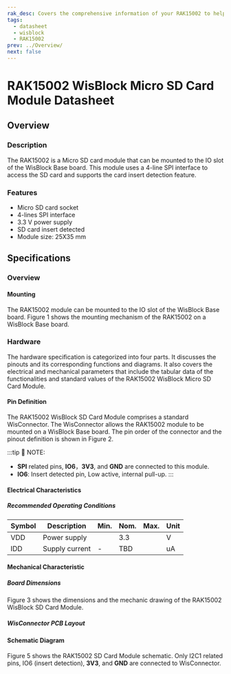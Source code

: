 ```yaml
---
rak_desc: Covers the comprehensive information of your RAK15002 to help you in using it. This information includes technical specifications, characteristics, and requirements, and it also discusses the device components.
tags:
  - datasheet
  - wisblock
  - RAK15002
prev: ../Overview/
next: false
---
```


# RAK15002 WisBlock Micro SD Card Module Datasheet

## Overview

### Description

The RAK15002 is a Micro SD card module that can be mounted to the IO slot of the WisBlock Base board. This module uses a 4-line SPI interface to access the SD card and supports the card insert detection feature.

### Features

- Micro SD card socket
- 4-lines SPI interface
- 3.3&nbsp;V power supply
- SD card insert detected
- Module size: 25X35&nbsp;mm

## Specifications

### Overview 

#### Mounting 

The RAK15002 module can be mounted to the IO slot of the WisBlock Base board. Figure 1 shows the mounting mechanism of the RAK15002 on a WisBlock Base board. 

<rk-img
  src="/assets/images/wisblock/rak15002/datasheet/image-20210312115347019.png"
  width="60%"
  caption="RAK15002 WisBlock SD Card Module Mounting"
/>

### Hardware

The hardware specification is categorized into four parts. It discusses the pinouts and its corresponding functions and diagrams. It also covers the electrical and mechanical parameters that include the tabular data of the functionalities and standard values of the RAK15002 WisBlock Micro SD Card Module.

#### Pin Definition

The RAK15002 WisBlock SD Card Module comprises a standard WisConnector. The WisConnector allows the RAK15002 module to be mounted on a WisBlock Base board. The pin order of the connector and the pinout definition is shown in Figure 2. 

:::tip 📝 NOTE:
- **SPI** related pins, **IO6**，**3V3**, and **GND** are connected to this module.
- **IO6**: Insert detected pin, Low active, internal pull-up.
:::

<rk-img
  src="/assets/images/wisblock/rak15002/datasheet/rak15002_pinout.svg"
  width="70%"
  caption="RAK15002 WisBlock SD Card Module Pinout"
/>

#### Electrical Characteristics

##### Recommended Operating Conditions

| Symbol | Description    | Min. | Nom. | Max. | Unit |
| ------ | -------------- | ---- | ---- | ---- | ---- |
| VDD    | Power supply   |      | 3.3  |      | V    |
| IDD    | Supply current | -    | TBD  |      | uA   |

#### Mechanical Characteristic

##### Board Dimensions

Figure 3 shows the dimensions and the mechanic drawing of the RAK15002 WisBlock SD Card Module.

<rk-img
  src="/assets/images/wisblock/rak15002/datasheet/image-20210225140329283.png"
  width="70%"
  caption="RAK15002 WisBlock SD Card Module Mechanic Drawing"
/>

##### WisConnector PCB Layout

<rk-img
  src="/assets/images/wisblock/rak15002/datasheet/image-20201228093039748.png"
  width="100%"
  caption="WisConnector PCB Footprint and Recommendations"
/>

#### Schematic Diagram

Figure 5 shows the RAK15002 SD Card Module schematic. Only I2C1 related pins, IO6 (insert detection), **3V3**, and **GND** are connected to WisConnector. 

<rk-img
  src="/assets/images/wisblock/rak15002/datasheet/image-20210315105240003.png"
  width="70%"
  caption="RAK15002 WisBlock SD Card Module Schematic"
/>
